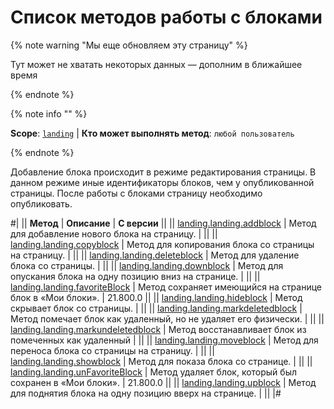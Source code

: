 # Список методов работы с блоками

{% note warning "Мы еще обновляем эту страницу" %}

Тут может не хватать некоторых данных — дополним в ближайшее время

{% endnote %}

{% note info "" %}

**Scope**: [`landing`](../../../scopes/permissions.md) | **Кто может выполнять метод**: `любой пользователь`

{% endnote %}

Добавление блока происходит в режиме редактирования страницы. В данном режиме иные идентификаторы блоков, чем у опубликованной страницы. После работы с блоками страницу необходимо опубликовать.

#|
|| **Метод** | **Описание** | **С версии** ||
|| [landing.landing.addblock](./landing-landing-add-block.md) | Метод для добавление нового блока на страницу. | ||
|| [landing.landing.copyblock](./landing-landing-copy-block.md) | Метод для копирования блока со страницы на страницу. | ||
|| [landing.landing.deleteblock](./landing-landing-delete-block.md) | Метод для удаление блока со страницы. | ||
|| [landing.landing.downblock](./landing-landing-down-block.md) | Метод для опускания блока на одну позицию вниз на странице. | ||
|| [landing.landing.favoriteBlock](./landing-landing-favorite-block.md) | Метод сохраняет имеющийся на странице блок в «Мои блоки». | 21.800.0 ||
|| [landing.landing.hideblock](./landing-landing-hide-block.md) | Метод скрывает блок со страницы. | ||
|| [landing.landing.markdeletedblock](./landing-landing-mark-deleted-block.md) | Метод помечает блок как удаленный, но не удаляет его физически. | ||
|| [landing.landing.markundeletedblock](./landing-landing-mark-undeleted-block.md) | Метод восстанавливает блок из помеченных как удаленный | ||
|| [landing.landing.moveblock](./landing-landing-move-block.md) | Метод для переноса блока со страницы на страницу. | ||
|| [landing.landing.showblock](./landing-landing-show-block.md) | Метод для показа блока со странице. | ||
|| [landing.landing.unFavoriteBlock](./landing-landing-unfavorite-block.md) | Метод удаляет блок, который был сохранен в «Мои блоки». | 21.800.0 ||
|| [landing.landing.upblock](./landing-landing-up-block.md) | Метод для поднятия блока на одну позицию вверх на странице. | ||
|#